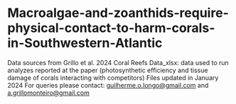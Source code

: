 # Macroalgae-and-zoanthids-require-physical-contact-to-harm-corals-in-Southwestern-Atlantic
Data sources from Grillo et al. 2024 Coral Reefs
Data_xlsx: data used to run analyzes reported at the paper (photosynthetic efficiency and tissue damage of corals interacting with competitors)
Files updated in January 2024
For queries please contact: guilherme.o.longo@gmail.com and a.grillomonteiro@gmail.com
